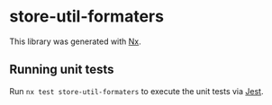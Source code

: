 # store-util-formaters

This library was generated with [Nx](https://nx.dev).

## Running unit tests

Run `nx test store-util-formaters` to execute the unit tests via [Jest](https://jestjs.io).
